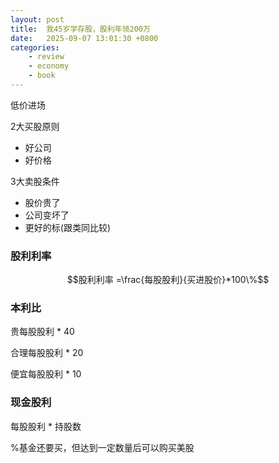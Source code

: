 ```yaml
---
layout: post
title:  我45岁学存股，股利年领200万
date:   2025-09-07 13:01:30 +0800
categories: 
    - review
    - economy
    - book
---
```


低价进场 

2大买股原则
- 好公司
- 好价格

3大卖股条件
- 股价贵了
- 公司变坏了
- 更好的标(跟类同比较)

### 股利利率 

$$股利利率 =\frac{每股股利}{买进股价}*100\%$$

### 本利比

贵每股股利 * 40 

合理每股股利 * 20 

便宜每股股利 * 10 

### 现金股利

每股股利 * 持股数

%基金还要买，但达到一定数量后可以购买美股